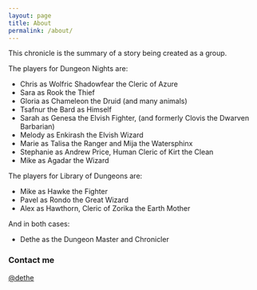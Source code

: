 ```yaml
---
layout: page
title: About
permalink: /about/
---
```


This chronicle is the summary of a story being created as a group.

The players for Dungeon Nights are:

* Chris as Wolfric Shadowfear the Cleric of Azure
* Sara as Rook the Thief
* Gloria as Chameleon the Druid (and many animals)
* Tsafnur the Bard as Himself
* Sarah as Genesa the Elvish Fighter, (and formerly Clovis the Dwarven Barbarian)
* Melody as Enkirash the Elvish Wizard
* Marie as Talisa the Ranger and Mija the Watersphinx
* Stephanie as Andrew Price, Human Cleric of Kirt the Clean
* Mike as Agadar the Wizard

The players for Library of Dungeons are:

* Mike as Hawke the Fighter
* Pavel as Rondo the Great Wizard
* Alex as Hawthorn, Cleric of Zorika the Earth Mother

And in both cases:

* Dethe as the Dungeon Master and Chronicler

### Contact me

[@dethe](https://twitter.com/dethe)
